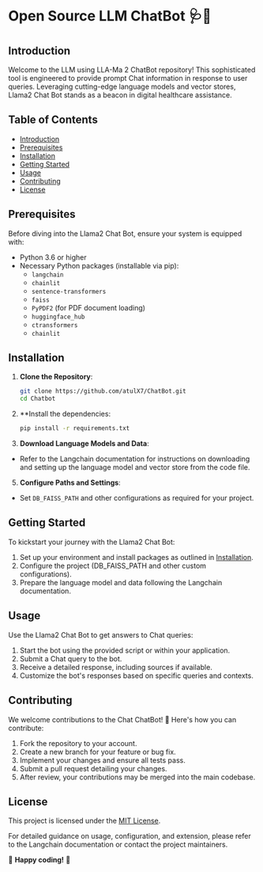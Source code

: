 # Open Source LLM ChatBot 🩺🤖

## Introduction
Welcome to the LLM using LLA-Ma 2 ChatBot repository! This sophisticated tool is engineered to provide prompt Chat information in response to user queries. Leveraging cutting-edge language models and vector stores, Llama2 Chat Bot stands as a beacon in digital healthcare assistance.

## Table of Contents
- [Introduction](#introduction)
- [Prerequisites](#prerequisites)
- [Installation](#installation)
- [Getting Started](#getting-started)
- [Usage](#usage)
- [Contributing](#contributing)
- [License](#license)

## Prerequisites
Before diving into the Llama2 Chat Bot, ensure your system is equipped with:
- Python 3.6 or higher
- Necessary Python packages (installable via pip):
  - `langchain`
  - `chainlit`
  - `sentence-transformers`
  - `faiss`
  - `PyPDF2` (for PDF document loading)
  - `huggingface_hub`
  - `ctransformers`
  - `chainlit`

## Installation
1. **Clone the Repository**:
   ```bash
   git clone https://github.com/atulX7/ChatBot.git
   cd Chatbot
   ```


2. **Install the dependencies:
   ```bash
   pip install -r requirements.txt
   ```

4. **Download Language Models and Data**:
- Refer to the Langchain documentation for instructions on downloading and setting up the language model and vector store from the code file.

5. **Configure Paths and Settings**:
- Set `DB_FAISS_PATH` and other configurations as required for your project.

## Getting Started
To kickstart your journey with the Llama2 Chat Bot:
1. Set up your environment and install packages as outlined in [Installation](#installation).
2. Configure the project (DB_FAISS_PATH and other custom configurations).
3. Prepare the language model and data following the Langchain documentation.

## Usage
Use the Llama2 Chat Bot to get answers to Chat queries:
1. Start the bot using the provided script or within your application.
2. Submit a Chat query to the bot.
3. Receive a detailed response, including sources if available.
4. Customize the bot's responses based on specific queries and contexts.

## Contributing
We welcome contributions to the Chat ChatBot! 🌟 Here's how you can contribute:
1. Fork the repository to your account.
2. Create a new branch for your feature or bug fix.
3. Implement your changes and ensure all tests pass.
4. Submit a pull request detailing your changes.
5. After review, your contributions may be merged into the main codebase.

## License
This project is licensed under the [MIT License](License).

For detailed guidance on usage, configuration, and extension, please refer to the Langchain documentation or contact the project maintainers.

🚀 **Happy coding!** 🚀

